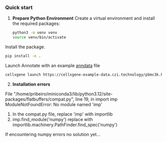 ### Quick start

1. **Prepare Python Environment**
   Create a virtual environment and install the required packages:
   ```bash
   python3 -m venv venv
   source venv/bin/activate

Install the package.

```bash
pip install -e .
```

Launch Annotate with an example [anndata](https://anndata.readthedocs.io/en/latest/) file

```bash
cellxgene launch https://cellxgene-example-data.czi.technology/pbmc3k.h5ad
```

2. **Installation errors**

File "/home/pribeiro/miniconda3/lib/python3.12/site-packages/flatbuffers/compat.py", line 19, in <module>
    import imp
ModuleNotFoundError: No module named 'imp'

1. In the compat.py file, replace 'imp' with importlib
2. imp.find_module('numpy') replace with importlib.machinery.PathFinder.find_spec('numpy')


If encountering numpy errors no solution yet...